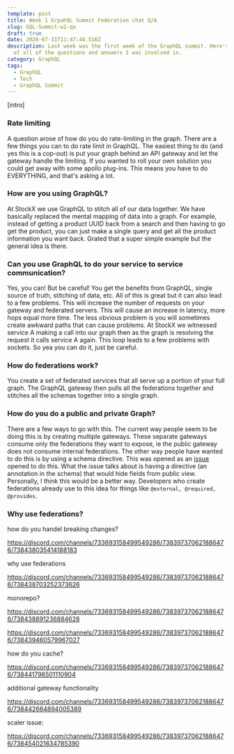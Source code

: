```yaml
---
template: post
title: Week 1 GrpahQL Summit Federation chat Q/A
slug: GQL-Summit-w1-qa
draft: true
date: 2020-07-31T11:47:44.516Z
description: Last week was the first week of the GraphQL summit. Here's a recap
  of all of the questions and answers I was involved in.
category: GraphQL
tags:
  - GraphQL
  - Tech
  - GraphQL Summit
---
```

\[intro]

### Rate limiting 

A question arose of how do you do rate-limiting in the graph. There are a few things you can to do rate limit in GraphQL. The easiest thing to do (and yes this is a cop-out) is put your graph behind an API gateway and let the gateway handle the limiting. If you wanted to roll your own solution you could get away with some apollo plug-ins.  This means you have to do EVERYTHING, and that's asking a lot.

### How are you using GraphQL? 

At StockX we use GraphQL to stitch all of our data together. We have basically replaced the mental mapping of data into a graph. For example, instead of getting a product UUID back from a search and then having to go get the product, you can just make a single query and get all the product information you want back. Grated that a super simple example but the general idea is there.  

### Can you use GraphQL to do your service to service communication?

Yes, you can! But be careful! You get the benefits from GraphQL, single source of truth, stitching of data, etc. All of this is great but it can also lead to a few problems. This will increase the number of requests on your gateway and federated servers. This will cause an increase in latency, more hops equal more time. The less obvious problem is you will sometimes create awkward paths that can cause problems. At StockX we witnessed service A making a call into our graph then as the graph is resolving the request it calls service A again. This loop leads to a few problems with sockets. So yea you can do it, just be careful. 

### How do federations work?

You create a set of federated services that all serve up a portion of your full graph. The GraphQL gateway then pulls all the federations together and stitches all the schemas together into a single graph. 

### How do you do a public and private Graph?

There are a few ways to go with this. The current way people seem to be doing this is by creating multiple gateways. These separate gateways consume only the federations they want to expose, ie the public gateway does not consume internal federations. The other way people have wanted to do this is by using a schema directive. This was opened as an [issue](https://github.com/apollographql/apollo-server/issues/2812) opened to do this. What the issue talks about is having a directive (an annotation in the schema) that would hide fields from public view. Personally, I think this would be a better way. Developers who create federations already use to this idea for things like `@external, @required, @provides`.

### Why use federations?

how do you handel breaking changes? 

https://discord.com/channels/733693158499549286/738397370621886476/738438035414188183

why use federations

https://discord.com/channels/733693158499549286/738397370621886476/738438703252373626

monorepo?

https://discord.com/channels/733693158499549286/738397370621886476/738438891236884628

https://discord.com/channels/733693158499549286/738397370621886476/738439460579967027

how do you cache?

https://discord.com/channels/733693158499549286/738397370621886476/738441796501110904

additional gateway functionality

https://discord.com/channels/733693158499549286/738397370621886476/738442664894005389

scaler issue:

https://discord.com/channels/733693158499549286/738397370621886476/738454021634785390